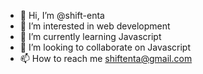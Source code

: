 - 👋 Hi, I’m @shift-enta
- 👀 I’m interested in web development
- 🌱 I’m currently learning Javascript
- 💞️ I’m looking to collaborate on Javascript
- 📫 How to reach me shiftenta@gmail.com

<!---
shift-enta/shift-enta is a ✨ special ✨ repository because its `README.md` (this file) appears on your GitHub profile.
You can click the Preview link to take a look at your changes.
--->
